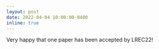 ```yaml
---
layout: post
date: 2022-04-04 10:00:00-0400
inline: true
---
```


Very happy that one paper has been accepted by LREC22!
